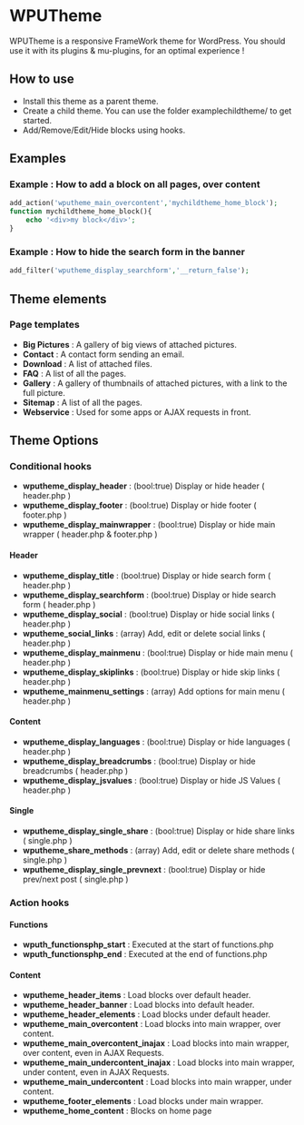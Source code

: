 WPUTheme
=================

WPUTheme is a responsive FrameWork theme for WordPress.
You should use it with its plugins & mu-plugins, for an optimal experience !

## How to use

* Install this theme as a parent theme.
* Create a child theme. You can use the folder examplechildtheme/ to get started.
* Add/Remove/Edit/Hide blocks using hooks.

## Examples

### Example : How to add a block on all pages, over content

```php
add_action('wputheme_main_overcontent','mychildtheme_home_block');
function mychildtheme_home_block(){
    echo '<div>my block</div>';
}
```

### Example : How to hide the search form in the banner

```php
add_filter('wputheme_display_searchform','__return_false');
```

## Theme elements

### Page templates

* **Big Pictures** : A gallery of big views of attached pictures.
* **Contact** : A contact form sending an email.
* **Download** : A list of attached files.
* **FAQ** : A list of all the pages.
* **Gallery** : A gallery of thumbnails of attached pictures, with a link to the full picture.
* **Sitemap** : A list of all the pages.
* **Webservice** : Used for some apps or AJAX requests in front.

## Theme Options

### Conditional hooks

* **wputheme_display_header** : (bool:true) Display or hide header ( header.php )
* **wputheme_display_footer** : (bool:true) Display or hide footer ( footer.php )
* **wputheme_display_mainwrapper** : (bool:true) Display or hide main wrapper ( header.php & footer.php )

#### Header

* **wputheme_display_title** : (bool:true) Display or hide search form ( header.php )
* **wputheme_display_searchform** : (bool:true) Display or hide search form ( header.php )
* **wputheme_display_social** : (bool:true) Display or hide social links ( header.php )
* **wputheme_social_links** : (array) Add, edit or delete social links ( header.php )
* **wputheme_display_mainmenu** : (bool:true) Display or hide main menu ( header.php )
* **wputheme_display_skiplinks** : (bool:true) Display or hide skip links ( header.php )
* **wputheme_mainmenu_settings** : (array) Add options for main menu ( header.php )

#### Content

* **wputheme_display_languages** : (bool:true) Display or hide languages ( header.php )
* **wputheme_display_breadcrumbs** : (bool:true) Display or hide breadcrumbs ( header.php )
* **wputheme_display_jsvalues** : (bool:true) Display or hide JS Values ( header.php )

#### Single

* **wputheme_display_single_share** : (bool:true) Display or hide share links ( single.php )
* **wputheme_share_methods** : (array) Add, edit or delete share methods ( single.php )
* **wputheme_display_single_prevnext** : (bool:true) Display or hide prev/next post ( single.php )

### Action hooks

#### Functions

* **wputh_functionsphp_start** : Executed at the start of functions.php
* **wputh_functionsphp_end** : Executed at the end of functions.php

#### Content

* **wputheme_header_items** : Load blocks over default header.
* **wputheme_header_banner** : Load blocks into default header.
* **wputheme_header_elements** : Load blocks under default header.
* **wputheme_main_overcontent** : Load blocks into main wrapper, over content.
* **wputheme_main_overcontent_inajax** : Load blocks into main wrapper, over content, even in AJAX Requests.
* **wputheme_main_undercontent_inajax** : Load blocks into main wrapper, under content, even in AJAX Requests.
* **wputheme_main_undercontent** : Load blocks into main wrapper, under content.
* **wputheme_footer_elements** : Load blocks under main wrapper.
* **wputheme_home_content** : Blocks on home page

